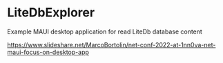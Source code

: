# LiteDbExplorer
Example MAUI desktop application for read LiteDb database content

https://www.slideshare.net/MarcoBortolin/net-conf-2022-at-1nn0va-net-maui-focus-on-desktop-app
